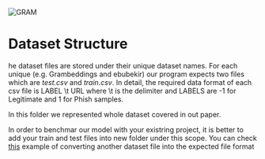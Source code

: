 ![GRAM](https://web.cs.hacettepe.edu.tr/~selman/grambeddings-dataset/assets/images/logo.png "GRAM")
# Dataset Structure
he dataset files are stored under their unique dataset names.  For each unique (e.g. Grambeddings and ebubekir) our program expects two files which are *test.csv* and *train.csv*.  In detail, the required data format of each csv file is LABEL \t URL where \t is the delimiter and LABELS are -1 for Legitimate and 1 for Phish samples. 

In this folder we represented whole dataset covered in out paper.

In order to benchmar our model with your existring project, it is better to add your train and test files into new folder under this scope. You can check [this](/PDRCNN/make_dataset.py)
 example of converting another dataset file into the expected file format 
